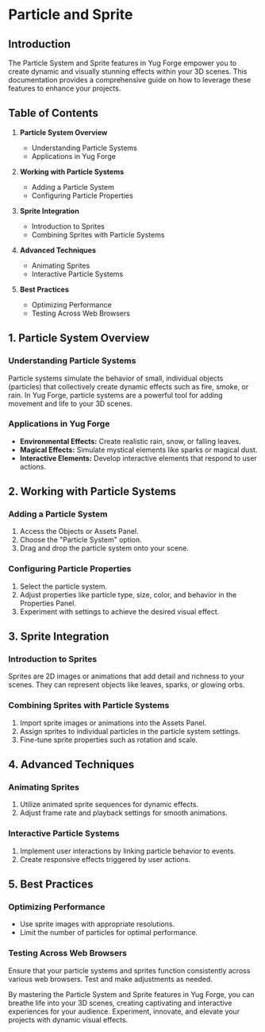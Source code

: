 # Particle and Sprite  

## Introduction

The Particle System and Sprite features in Yug Forge empower you to create dynamic and visually stunning effects within your 3D scenes. This documentation provides a comprehensive guide on how to leverage these features to enhance your projects.

## Table of Contents

1. **Particle System Overview**
   - Understanding Particle Systems
   - Applications in Yug Forge

2. **Working with Particle Systems**
   - Adding a Particle System
   - Configuring Particle Properties

3. **Sprite Integration**
   - Introduction to Sprites
   - Combining Sprites with Particle Systems

4. **Advanced Techniques**
   - Animating Sprites
   - Interactive Particle Systems

5. **Best Practices**
   - Optimizing Performance
   - Testing Across Web Browsers

## 1. Particle System Overview

### Understanding Particle Systems

Particle systems simulate the behavior of small, individual objects (particles) that collectively create dynamic effects such as fire, smoke, or rain. In Yug Forge, particle systems are a powerful tool for adding movement and life to your 3D scenes.

### Applications in Yug Forge

- **Environmental Effects:** Create realistic rain, snow, or falling leaves.
- **Magical Effects:** Simulate mystical elements like sparks or magical dust.
- **Interactive Elements:** Develop interactive elements that respond to user actions.

## 2. Working with Particle Systems

### Adding a Particle System

1. Access the Objects or Assets Panel.
2. Choose the "Particle System" option.
3. Drag and drop the particle system onto your scene.

### Configuring Particle Properties

1. Select the particle system.
2. Adjust properties like particle type, size, color, and behavior in the Properties Panel.
3. Experiment with settings to achieve the desired visual effect.

## 3. Sprite Integration

### Introduction to Sprites

Sprites are 2D images or animations that add detail and richness to your scenes. They can represent objects like leaves, sparks, or glowing orbs.

### Combining Sprites with Particle Systems

1. Import sprite images or animations into the Assets Panel.
2. Assign sprites to individual particles in the particle system settings.
3. Fine-tune sprite properties such as rotation and scale.

## 4. Advanced Techniques

### Animating Sprites

1. Utilize animated sprite sequences for dynamic effects.
2. Adjust frame rate and playback settings for smooth animations.

### Interactive Particle Systems

1. Implement user interactions by linking particle behavior to events.
2. Create responsive effects triggered by user actions.

## 5. Best Practices

### Optimizing Performance

- Use sprite images with appropriate resolutions.
- Limit the number of particles for optimal performance.

### Testing Across Web Browsers

Ensure that your particle systems and sprites function consistently across various web browsers. Test and make adjustments as needed.

By mastering the Particle System and Sprite features in Yug Forge, you can breathe life into your 3D scenes, creating captivating and interactive experiences for your audience. Experiment, innovate, and elevate your projects with dynamic visual effects.